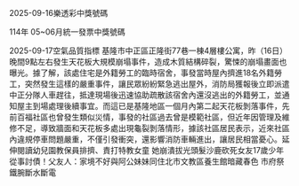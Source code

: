 
2025-09-16樂透彩中獎號碼

                                
114年 05~06月統一發票中獎號碼
                             
2025-09-17空氣品質指標
                              基隆市中正區正隆街77巷一棟4層樓公寓，昨（16日）晚間9點左右發生天花板大規模崩塌事件，造成木質結構碎裂，驚悚的崩塌畫面也曝光。據了解，該處住宅是外籍勞工的臨時宿舍，事發當時屋內擠進18名外籍勞工，突然發生這樣的嚴重事件，讓民眾紛紛緊急逃出屋外，消防局獲報後立即派遣中正分隊人車趕往，抵達現場後迅速協助疏散該宿舍內還沒逃出的外籍勞工，並通知屋主到場處理後續事宜。而這已是基隆地區一個月內第二起天花板剝落事件，先前百福社區也曾發生類似災情，事發的社區過去曾是模範社區，但近年因管理及維修不足，導致牆面和天花板多處出現龜裂剝落情形，據該社區居民表示，近來社區內違規停車問題嚴重，不僅引發衝突，還影響消防車輛進出，讓居民相當憂心。延伸閱讀幼兒園教保員排擠、責打特教女童 她崩潰拔光頭髮沙鹿砍死女友17歲少年從事討債！父友人：家境不好與阿公妹妹同住北市文教區養生館暗藏春色 市府祭鐵腕斷水斷電